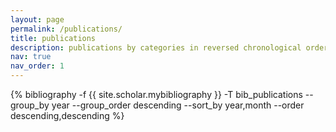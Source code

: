 ```yaml
---
layout: page
permalink: /publications/
title: publications
description: publications by categories in reversed chronological order. generated by jekyll-scholar.
nav: true
nav_order: 1
---
```

<!-- _pages/publications.md -->
<div class="publications">

{% bibliography -f {{ site.scholar.mybibliography }} -T bib_publications --group_by year --group_order descending --sort_by year,month --order descending,descending %}

</div>
